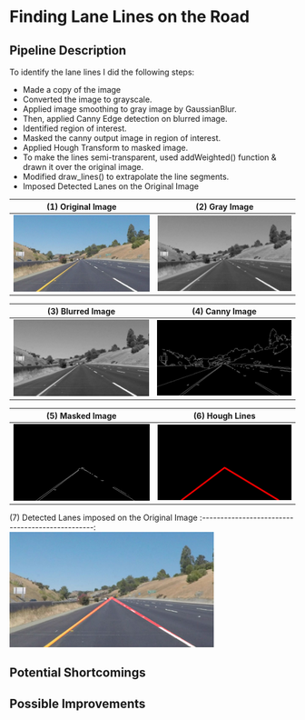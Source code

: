# **Finding Lane Lines on the Road** 

## Pipeline Description

To identify the lane lines I did the following steps:

* Made a copy of the image
* Converted the image to grayscale.
* Applied image smoothing to gray image by GaussianBlur.
* Then, applied Canny Edge detection on blurred image.
* Identified region of interest.
* Masked the canny output image in region of interest.
* Applied Hough Transform to masked image.
* To make the lines semi-transparent, used addWeighted() function & drawn it over the original image.
* Modified draw_lines() to extrapolate the line segments.
* Imposed Detected Lanes on the Original Image

(1) Original Image | (2) Gray Image
:-------------------------:|:-------------------------:
<img src="/images/0.jpg" alt="Original Image" width="360"> | <img src="/images/1 Gray Image.png" alt="Gray Image" width="360">

(3) Blurred Image | (4) Canny Image
:-------------------------:|:-------------------------:
<img src="/images/2 Blurred Image.png" alt="Blurred Image" width="360"> | <img src="/images/3 Canny Image.png" alt="Canny Image" width="360">

(5) Masked Image | (6) Hough Lines
:-------------------------:|:-------------------------:
<img src="/images/4 Masked Image.png" alt="Masked Image" width="360"> | <img src="/images/5 Hough Lines.png" alt="Hough Lines" width="360">

(7) Detected Lanes imposed on the Original Image
:------------------------------------------------:
<img src="/images/6 Detected Lanes.png" alt="Detected Lanes" width="360">

## Potential Shortcomings

## Possible Improvements

